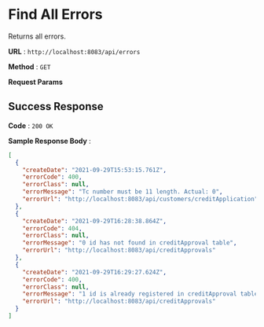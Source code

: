 # Find All Errors

Returns all errors.

**URL** : `http://localhost:8083/api/errors`

**Method** : `GET`

**Request Params**

## Success Response

**Code** : `200 OK`

**Sample Response Body** :

```json
[
  {
    "createDate": "2021-09-29T15:53:15.761Z",
    "errorCode": 400,
    "errorClass": null,
    "errorMessage": "Tc number must be 11 length. Actual: 0",
    "errorUrl": "http://localhost:8083/api/customers/creditApplication"
  },
  {
    "createDate": "2021-09-29T16:28:38.864Z",
    "errorCode": 404,
    "errorClass": null,
    "errorMessage": "0 id has not found in creditApproval table",
    "errorUrl": "http://localhost:8083/api/creditApprovals"
  },
  {
    "createDate": "2021-09-29T16:29:27.624Z",
    "errorCode": 400,
    "errorClass": null,
    "errorMessage": "1 id is already registered in creditApproval table",
    "errorUrl": "http://localhost:8083/api/creditApprovals"
  }
]
```